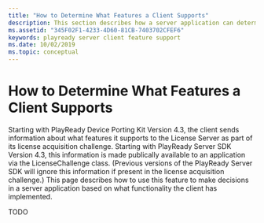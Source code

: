 ```yaml
---
title: "How to Determine What Features a Client Supports"
description: This section describes how a server application can determine whether a client supports a given feature or not.
ms.assetid: "345F02F1-4233-4D60-81CB-7403702CFEF6"
keywords: playready server client feature support
ms.date: 10/02/2019
ms.topic: conceptual
---
```


# How to Determine What Features a Client Supports

Starting with PlayReady Device Porting Kit Version 4.3, the client sends information about what features it supports to the License Server as part of its license acquisition challenge.  Starting with PlayReady Server SDK Version 4.3, this information is made publically available to an application via the LicenseChallenge class.  (Previous versions of the PlayReady Server SDK will ignore this information if present in the license acquisition challenge.)  This page describes how to use this feature to make decisions in a server application based on what functionality the client has implemented.

TODO

<br/><br/>

